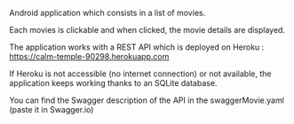 Android application which consists in a list of movies.

Each movies is clickable and when clicked, the movie details are displayed.

The application works with a REST API which is deployed on Heroku : https://calm-temple-90298.herokuapp.com

If Heroku is not accessible (no internet connection) or not available, the application keeps working thanks to an SQLite database.

You can find the Swagger description of the API in the swaggerMovie.yaml (paste it in Swagger.io)
